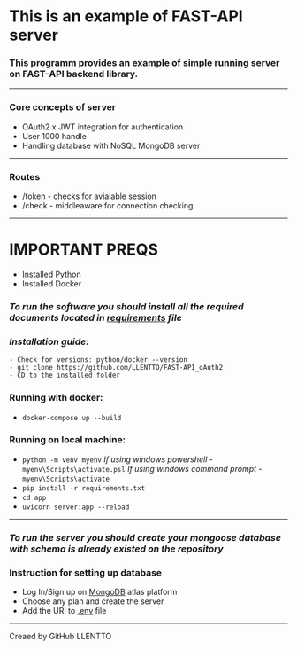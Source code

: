 # This is an example of  FAST-API server

### This programm provides an example of simple running server on FAST-API backend library. 
<hr />

### Core concepts of server

- OAuth2 x JWT integration for authentication
- User 1000 handle
- Handling database with NoSQL MongoDB server

<hr />

### Routes
- /token - checks for avialable session
- /check - middleaware for connection checking

<hr />

# IMPORTANT PREQS

- Installed Python
- Installed Docker


### <i>To run the software you should install all the required documents located in [requirements](./requirements.txt) file </i>

### <i>Installation guide:</i>
    - Check for versions: python/docker --version
    - git clone https://github.com/LLENTTO/FAST-API_oAuth2
    - CD to the installed folder

### Running with docker:
-   ```docker-compose up --build```

### Running on local machine:
-   ```python -m venv myenv```
<i>If using windows powershell</i> - ```myenv\Scripts\activate.psl```
<i>If using windows command prompt</i> - ```myenv\Scripts\activate```
-   ``` pip install -r requirements.txt ```
-   ```cd app```
-   ```uvicorn server:app --reload```

<hr />

### <i>To run the server you should create your mongoose database with schema is already existed on the repository</i>

### Instruction for setting up database
- Log In/Sign up on [MongoDB](https://account.mongodb.com/account/login) atlas platform
- Choose any plan and create the server
- Add the URI to [.env](./.env) file

<hr />

Creaed by GitHub LLENTTO